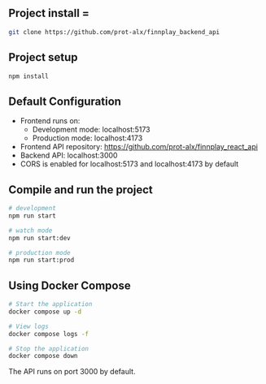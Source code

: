 ## Project install =
```bash
git clone https://github.com/prot-alx/finnplay_backend_api
```

## Project setup

```bash
npm install
```

## Default Configuration
- Frontend runs on:
  - Development mode: localhost:5173
  - Production mode: localhost:4173
- Frontend API repository: https://github.com/prot-alx/finnplay_react_api
- Backend API: localhost:3000
- CORS is enabled for localhost:5173 and localhost:4173 by default

## Compile and run the project

```bash
# development
npm run start

# watch mode
npm run start:dev

# production mode
npm run start:prod
```

## Using Docker Compose

```bash
# Start the application
docker compose up -d

# View logs
docker compose logs -f

# Stop the application
docker compose down
```

The API runs on port 3000 by default.
